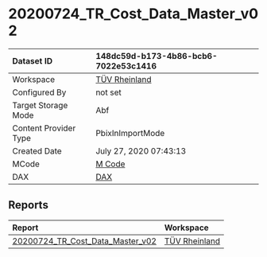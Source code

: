



# 20200724_TR_Cost_Data_Master_v02

|Dataset ID|148dc59d-b173-4b86-bcb6-7022e53c1416|
| :--- | :--- |
|Workspace|[TÜV Rheinland](../Workspaces/TÜV-Rheinland.md)|
|Configured By|not set|
|Target Storage Mode|Abf|
|Content Provider Type|PbixInImportMode|
|Created Date|July 27, 2020 07:43:13|
|MCode|[M Code](./20200724_TR_Cost_Data_Master_v02/mcode.md)|
|DAX|[DAX](./20200724_TR_Cost_Data_Master_v02/dax.md)|

## Reports

|Report|Workspace|
| :--- | :--- |
|[20200724_TR_Cost_Data_Master_v02](../Reports/20200724_TR_Cost_Data_Master_v02.md)|[TÜV Rheinland](../Workspaces/TÜV-Rheinland.md)|
